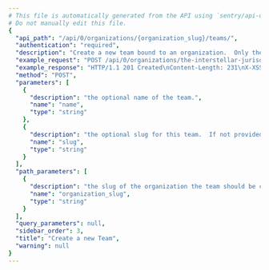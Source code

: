 ```yaml
---
# This file is automatically generated from the API using `sentry/api-docs/generator.py.`
# Do not manually edit this file.
{
  "api_path": "/api/0/organizations/{organization_slug}/teams/", 
  "authentication": "required", 
  "description": "Create a new team bound to an organization.  Only the name of the\nteam is needed to create it, the slug can be auto generated.", 
  "example_request": "POST /api/0/organizations/the-interstellar-jurisdiction/teams/ HTTP/1.1\nHost: sentry.io\nAuthorization: Bearer <token>\nContent-Type: application/json\n\n{\n  \"name\": \"Ancient Gabelers\"\n}", 
  "example_response": "HTTP/1.1 201 Created\nContent-Length: 231\nX-XSS-Protection: 1; mode=block\nX-Content-Type-Options: nosniff\nContent-Language: en\nAccess-Control-Expose-Headers: X-Sentry-Error, Retry-After\nVary: Accept-Language, Cookie\nAccess-Control-Allow-Methods: GET, POST, HEAD, OPTIONS\nAllow: GET, POST, HEAD, OPTIONS\nAccess-Control-Allow-Origin: *\nAccess-Control-Allow-Headers: X-Sentry-Auth, X-Requested-With, Origin, Accept, Content-Type, Authentication, Authorization\nContent-Type: application/json\nX-Frame-Options: deny\n\n{\n  \"avatar\": {\n    \"avatarType\": \"letter_avatar\", \n    \"avatarUuid\": null\n  }, \n  \"dateCreated\": \"2020-03-22T20:58:21.111071Z\", \n  \"hasAccess\": true, \n  \"id\": \"3\", \n  \"isMember\": true, \n  \"isPending\": false, \n  \"memberCount\": 1, \n  \"name\": \"Ancient Gabelers\", \n  \"slug\": \"ancient-gabelers\"\n}", 
  "method": "POST", 
  "parameters": [
    {
      "description": "the optional name of the team.", 
      "name": "name", 
      "type": "string"
    }, 
    {
      "description": "the optional slug for this team.  If not provided it will be auto generated from the name.", 
      "name": "slug", 
      "type": "string"
    }
  ], 
  "path_parameters": [
    {
      "description": "the slug of the organization the team should be created for.", 
      "name": "organization_slug", 
      "type": "string"
    }
  ], 
  "query_parameters": null, 
  "sidebar_order": 3, 
  "title": "Create a new Team", 
  "warning": null
}
---
```

